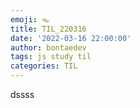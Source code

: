```yaml
---
emoji: 🪤
title: TIL_220316
date: '2022-03-16 22:00:00'
author: bontaedev
tags: js study til
categories: TIL
---
```


dssss
